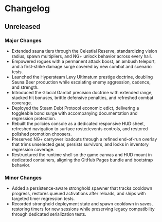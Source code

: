 # Changelog

## Unreleased

### Major Changes
- Extended sauna tiers through the Celestial Reserve, standardizing vision radius, spawn multipliers, and NG+ unlock behavior across every hall.
- Empowered rogues with a permanent attack boost, an ambush teleport, and a first-strike damage surge covered by new combat and scenario tests.
- Launched the Hypersteam Levy Ultimatum prestige doctrine, doubling Sauna Beer production while escalating enemy aggression, cadence, and strength.
- Introduced the Glacial Gambit precision doctrine with extended range, stacked hit bonuses, brittle defensive penalties, and refreshed combat coverage.
- Deployed the Steam Debt Protocol economic edict, delivering a toggleable bond surge with accompanying documentation and regression protection.
- Rebuilt the policies console as a dedicated responsive HUD sheet, refreshed navigation to surface roster/events controls, and restored polished promotion choosers.
- Preserved NG+ carryover loadouts through a refined end-of-run overlay that trims unselected gear, persists survivors, and locks in inventory regression coverage.
- Restructured the runtime shell so the game canvas and HUD mount in dedicated containers, aligning the GitHub Pages bundle and bootstrap behavior.

### Minor Changes
- Added a persistence-aware stronghold spawner that tracks cooldown progress, restores queued activations after reloads, and ships with targeted timer regression tests.
- Recorded stronghold deployment state and spawn cooldown in saves, restoring timers for new sessions while preserving legacy compatibility through dedicated serialization tests.
